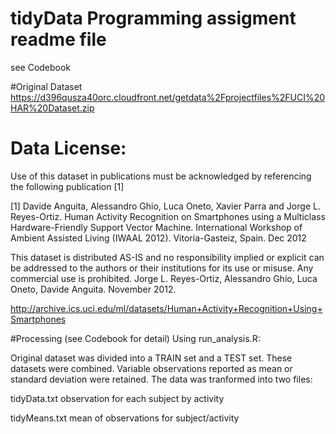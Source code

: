 # tidyData Programming assigment readme file 


see Codebook

#Original Dataset
https://d396qusza40orc.cloudfront.net/getdata%2Fprojectfiles%2FUCI%20HAR%20Dataset.zip

Data License:  
=======
Use of this dataset in publications must be acknowledged by referencing the following publication [1]  

[1] Davide Anguita, Alessandro Ghio, Luca Oneto, Xavier Parra and Jorge L. Reyes-Ortiz. Human Activity Recognition on Smartphones using a Multiclass Hardware-Friendly Support Vector Machine. International Workshop of Ambient Assisted Living (IWAAL 2012). Vitoria-Gasteiz, Spain. Dec 2012


This dataset is distributed AS-IS and no responsibility implied or explicit can be addressed to the 
authors or their institutions for its use or misuse. Any commercial use is prohibited.
Jorge L. Reyes-Ortiz, Alessandro Ghio, Luca Oneto, Davide Anguita. November 2012.

http://archive.ics.uci.edu/ml/datasets/Human+Activity+Recognition+Using+Smartphones

#Processing
(see Codebook for detail)
Using run_analysis.R:

Original dataset was divided into a TRAIN set and a TEST set.  These datasets were combined.  Variable observations reported as mean or standard deviation were retained.  The data was tranformed into two files:  

  tidyData.txt    observation for each subject by activity
  
  tidyMeans.txt   mean of observations for subject/activity
